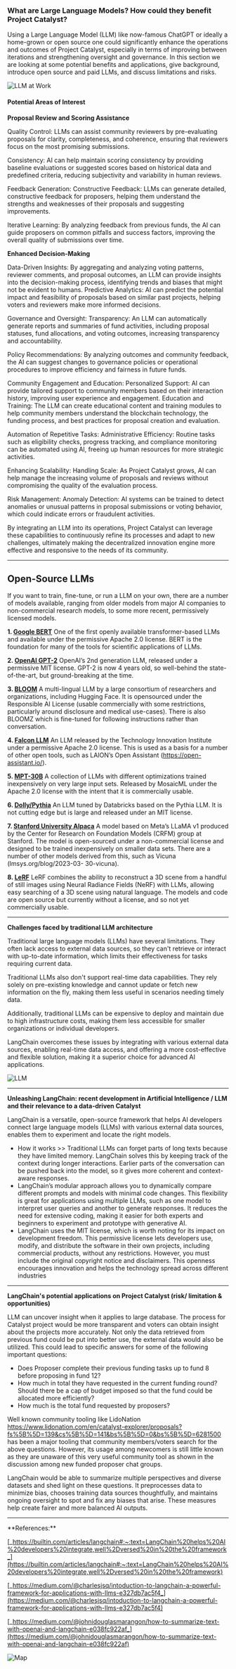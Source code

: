 ### What are Large Language Models? How could they benefit Project Catalyst?

Using a Large Language Model (LLM) like now-famous ChatGPT or ideally a home-grown or open source one could significantly enhance the operations and outcomes of Project Catalyst, especially in terms of improving between iterations and strengthening oversight and governance. In this section we are looking at some potential benefits and applications, give background, introduce open source and paid LLMs, and discuss limitations and risks.

![LLM at Work](https://media.licdn.com/dms/image/D4D12AQH_q5nlcMRKog/article-cover_image-shrink_720_1280/0/1682446898772?e=2147483647&v=beta&t=loa6X-iQJuNWNUoFRNLu4HMPMEWXV8xNKJXXeIAVe0M)

#### Potential Areas of Interest

**Proposal Review and Scoring Assistance**

Quality Control: LLMs can assist community reviewers by pre-evaluating proposals for clarity, completeness, and coherence, ensuring that reviewers focus on the most promising submissions.

Consistency: AI can help maintain scoring consistency by providing baseline evaluations or suggested scores based on historical data and predefined criteria, reducing subjectivity and variability in human reviews.

Feedback Generation:
Constructive Feedback: LLMs can generate detailed, constructive feedback for proposers, helping them understand the strengths and weaknesses of their proposals and suggesting improvements.

Iterative Learning: By analyzing feedback from previous funds, the AI can guide proposers on common pitfalls and success factors, improving the overall quality of submissions over time.

**Enhanced Decision-Making**

Data-Driven Insights: By aggregating and analyzing voting patterns, reviewer comments, and proposal outcomes, an LLM can provide insights into the decision-making process, identifying trends and biases that might not be evident to humans.
Predictive Analytics: AI can predict the potential impact and feasibility of proposals based on similar past projects, helping voters and reviewers make more informed decisions.

Governance and Oversight:
Transparency: An LLM can automatically generate reports and summaries of fund activities, including proposal statuses, fund allocations, and voting outcomes, increasing transparency and accountability.

Policy Recommendations: By analyzing outcomes and community feedback, the AI can suggest changes to governance policies or operational procedures to improve efficiency and fairness in future funds.

Community Engagement and Education:
Personalized Support: AI can provide tailored support to community members based on their interaction history, improving user experience and engagement.
Education and Training: The LLM can create educational content and training modules to help community members understand the blockchain technology, the funding process, and best practices for proposal creation and evaluation.

Automation of Repetitive Tasks:
Administrative Efficiency: Routine tasks such as eligibility checks, progress tracking, and compliance monitoring can be automated using AI, freeing up human resources for more strategic activities.

Enhancing Scalability:
Handling Scale: As Project Catalyst grows, AI can help manage the increasing volume of proposals and reviews without compromising the quality of the evaluation process.

Risk Management:
Anomaly Detection: AI systems can be trained to detect anomalies or unusual patterns in proposal submissions or voting behavior, which could indicate errors or fraudulent activities.

By integrating an LLM into its operations, Project Catalyst can leverage these capabilities to continuously refine its processes and adapt to new challenges, ultimately making the decentralized innovation engine more effective and responsive to the needs of its community.
***

## Open-Source LLMs

If you want to train, fine-tune, or run a LLM on your own, there are a number of models available, ranging from older models from major AI companies to non-commercial research models, to some more recent, permissively licensed models.

**1. [Google BERT](https://github.com/google-research/bert)**
One of the first openly available transformer-based LLMs and available under the permissive Apache 2.0 license.
BERT is the foundation for many of the tools for scientific applications of LLMs.

**2. [OpenAI GPT-2](https://github.com/openai/gpt-2)**
OpenAI’s 2nd generation LLM, released under a permissive MIT license. GPT-2 is now 4 years old, so well-behind the
state-of-the-art, but ground-breaking at the time.

**3. [BLOOM](https://bigscience.huggingface.co/blog/bloom)**
A multi-lingual LLM by a large consortium of researchers and organizations, including Hugging Face. It is opensourced under the Responsible AI License (usable commercially with some restrictions, particularly around
disclosure and medical use-cases). There is also BLOOMZ which is fine-tuned for following instructions rather than
conversation.

**4. [Falcon LLM](https://huggingface.co/tiiuae)**
An LLM released by the Technology Innovation Institute under a permissive Apache 2.0 license. This is used as a
basis for a number of other open tools, such as LAION’s Open Assistant (https://open-assistant.io/).

**5. [MPT-30B](https://mosaicml.com/blog/mpt-30b)**
A collection of LLMs with different optimizations trained inexpensively on very large input sets. Released by
MosaicML under the Apache 2.0 license with the intent that it is commercially usable.

**6. [Dolly/Pythia](https://huggingface.co/databricks/dolly-v2-12b)**
An LLM tuned by Databricks based on the Pythia LLM. It is not cutting edge but is large and released under an MIT
license.

**7. [Stanford University Alpaca](https://crfm.stanford.edu/2023/03/13/alpaca.html)**
A model based on Meta’s LLaMA v1 produced by the Center for Research on Foundation Models (CRFM) group at
Stanford. The model is open-sourced under a non-commercial license and designed to be trained inexpensively on
smaller data sets. There are a number of other models derived from this, such as Vicuna (lmsys.org/blog/2023-03-
30-vicuna).

**8. [LeRF](https://lerf.io)**
LeRF combines the ability to reconstruct a 3D scene from a handful of still images using Neural Radiance Fields
(NeRF) with LLMs, allowing easy searching of a 3D scene using natural language. The models and code are open
source but currently without a license, and so not yet commercially usable.
***

**Challenges faced by traditional LLM architecture**

Traditional large language models (LLMs) have several limitations. They often lack access to external data sources, so they can't retrieve or interact with up-to-date information, which limits their effectiveness for tasks requiring current data.

Traditional LLMs also don't support real-time data capabilities. They rely solely on pre-existing knowledge and cannot update or fetch new information on the fly, making them less useful in scenarios needing timely data.

Additionally, traditional LLMs can be expensive to deploy and maintain due to high infrastructure costs, making them less accessible for smaller organizations or individual developers.

LangChain overcomes these issues by integrating with various external data sources, enabling real-time data access, and offering a more cost-effective and flexible solution, making it a superior choice for advanced AI applications.

![LLM](Workshop/images/LLM_jpg.jpg)

***

**Unleashing LangChain: recent development in Artificial Intelligence / LLM and their relevance to a data-driven Catalyst**


LangChain is a versatile, open-source framework that helps AI developers connect large language models (LLMs) with various external data sources, enables them to experiment and locate the right models.

- How it works >> Traditional LLMs can forget parts of long texts because they have limited memory. LangChain solves this by keeping track of the context during longer interactions. Earlier parts of the conversation can be pushed back into the model, so it gives more coherent and context-aware responses.
- LangChain’s modular approach allows you to dynamically compare different prompts and models with minimal code changes. This flexibility is great for applications using multiple LLMs, such as one model to interpret user queries and another to generate responses. It reduces the need for extensive coding, making it easier for both experts and beginners to experiment and prototype with generative AI.
- LangChain uses the MIT license, which is worth noting for its impact on development freedom. This permissive license lets developers use, modify, and distribute the software in their own projects, including commercial products, without any restrictions. However, you must include the original copyright notice and disclaimers. This openness encourages innovation and helps the technology spread across different industries
***

**LangChain's potential applications on Project Catalyst (risk/ limitation & opportunities)**


LLM can uncover insight when it applies to large database. The process for Catalyst project would be more transparent and voters can obtain insight about the projects more accurately. Not only the data retrieved from previous fund could be put into better use, the external data would also be utilized. This could lead to specific answers for some of the following important questions:

- Does Proposer complete their previous funding tasks up to fund 8 before proposing in fund 12?
- How much in total they have requested in the current funding round? Should there be a cap of budget imposed so that the fund could be allocated more efficiently?
- How much is the total fund requested by proposers?

Well known community tooling like LidoNation <https://www.lidonation.com/en/catalyst-explorer/proposals?fs%5B%5D=139&cs%5B%5D=141&bs%5B%5D=0&bs%5B%5D=6281500> has been a major tooling that community members/voters search for the above questions. However, its usage among newcomers is still little known as they are unaware of this very useful community tool as shown in the discussion among new funded proposer chat groups.

LangChain would be able to summarize multiple perspectives and diverse datasets and shed light on these questions. It preprocesses data to minimize bias, chooses training data sources thoughtfully, and maintains ongoing oversight to spot and fix any biases that arise. These measures help create fairer and more balanced AI outputs.
***

\*\*References:\*\*

[_https://builtin.com/articles/langchain#:~:text=LangChain%20helps%20AI%20developers%20integrate,well%2Dversed%20in%20the%20framework_](https://builtin.com/articles/langchain#:~:text=LangChain%20helps%20AI%20developers%20integrate,well%2Dversed%20in%20the%20framework)

[_https://medium.com/@charlesjsq/intoduction-to-langchain-a-powerful-framework-for-applications-with-llms-e327db7ac5f4_](https://medium.com/@charlesjsq/intoduction-to-langchain-a-powerful-framework-for-applications-with-llms-e327db7ac5f4)

[_https://medium.com/@johnidouglasmarangon/how-to-summarize-text-with-openai-and-langchain-e038fc922af_](https://medium.com/@johnidouglasmarangon/how-to-summarize-text-with-openai-and-langchain-e038fc922af)

![Map](https://github.com/Sapient-Predictive-Analytics/Data-Driven_Catalyst/blob/main/Workshop/images/e23cd04ed00bd.jpg)
